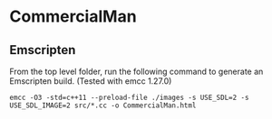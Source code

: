 CommercialMan
=============


## Emscripten 
From the top level folder, run the following command to generate an Emscripten build. (Tested with emcc 1.27.0)

`emcc -O3 -std=c++11 --preload-file ./images -s USE_SDL=2 -s USE_SDL_IMAGE=2 src/*.cc -o CommercialMan.html`
